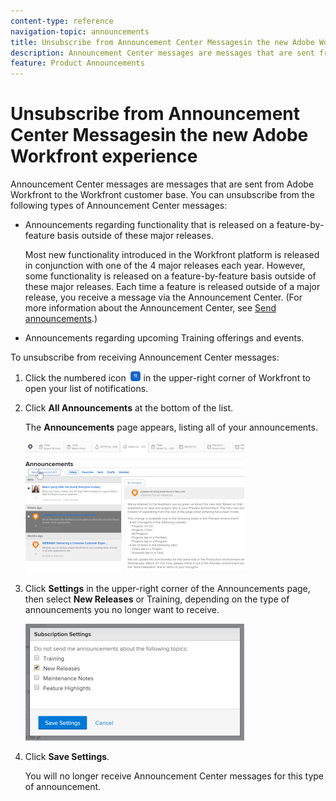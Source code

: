 ```yaml
---
content-type: reference
navigation-topic: announcements
title: Unsubscribe from Announcement Center Messagesin the new Adobe Workfront experience
description: Announcement Center messages are messages that are sent from Adobe Workfront to the Workfront customer base. You can unsubscribe from the following types of Announcement Center messages - EDIT ME.
feature: Product Announcements
---
```


# Unsubscribe from Announcement Center Messagesin the new Adobe Workfront experience

Announcement Center messages are messages that are sent from Adobe Workfront to the Workfront customer base. You can unsubscribe from the following types of Announcement Center messages:

* Announcements regarding functionality that is released on a feature-by-feature basis outside of these major releases.

  Most new functionality introduced in the Workfront platform is released in conjunction with one of the 4 major releases each year. However, some functionality is released on a feature-by-feature basis outside of these major releases. Each time a feature is released outside of a major release, you receive a message via the Announcement Center. (For more information about the Announcement Center, see [Send announcements](../../administration-and-setup/get-started-wf-administration/view-send-announcements.md).)

* Announcements regarding upcoming Training offerings and events.

To unsubscribe from receiving Announcement Center messages:

1. Click the numbered icon ![](assets/notifications-icon-jewel.jpg) in the upper-right corner of Workfront to open your list of notifications.
1. Click **All Announcements** at the bottom of the list.

   The **Announcements** page appears, listing all of your announcements.

   ![](assets/announcements-page-qs-350x210.png)

1. Click **Settings** in the upper-right corner of the Announcements page, then select **New Releases** or Training, depending on the type of announcements you no longer want to receive.

   ![](assets/announcementcenter-settings-350x187.png)

1. Click **Save Settings**.

   You will no longer receive Announcement Center messages for this type of announcement.

